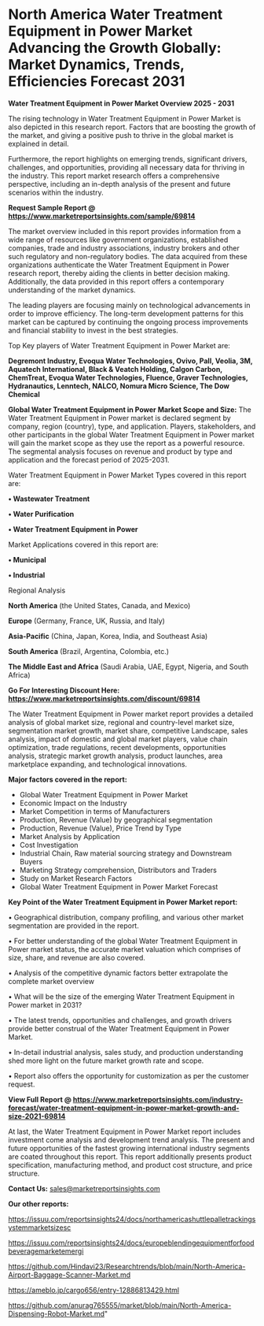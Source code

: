 # North America Water Treatment Equipment in Power Market Advancing the Growth Globally: Market Dynamics, Trends, Efficiencies Forecast 2031

<Strong> Water Treatment Equipment in Power Market Overview 2025 - 2031</strong>

The rising technology in Water Treatment Equipment in Power Market is also depicted in this research report. Factors that are boosting the growth of the market, and giving a positive push to thrive in the global market is explained in detail.

Furthermore, the report highlights on emerging trends, significant drivers, challenges, and opportunities, providing all necessary data for thriving in the industry. This report market research offers a comprehensive perspective, including an in-depth analysis of the present and future scenarios within the industry.

<strong>Request Sample Report @ <a href=https://www.marketreportsinsights.com/sample/69814>https://www.marketreportsinsights.com/sample/69814</a></strong>

The market overview included in this report provides information from a wide range of resources like government organizations, established companies, trade and industry associations, industry brokers and other such regulatory and non-regulatory bodies. The data acquired from these organizations authenticate the Water Treatment Equipment in Power research report, thereby aiding the clients in better decision making. Additionally, the data provided in this report offers a contemporary understanding of the market dynamics.

The leading players are focusing mainly on technological advancements in order to improve efficiency. The long-term development patterns for this market can be captured by continuing the ongoing process improvements and financial stability to invest in the best strategies.

Top Key players of Water Treatment Equipment in Power Market are:

<strong>Degremont Industry, Evoqua Water Technologies, Ovivo, Pall, Veolia, 3M, Aquatech International, Black & Veatch Holding, Calgon Carbon, ChemTreat, Evoqua Water Technologies, Fluence, Graver Technologies, Hydranautics, Lenntech, NALCO, Nomura Micro Science, The Dow Chemical</strong>

<strong><b>Global Water Treatment Equipment in Power Market Scope and Size:</b></strong>
The Water Treatment Equipment in Power market is declared segment by company, region (country), type, and application. Players, stakeholders, and other participants in the global Water Treatment Equipment in Power market will gain the market scope as they use the report as a powerful resource. The segmental analysis focuses on revenue and product by type and application and the forecast period of 2025-2031.

Water Treatment Equipment in Power Market Types covered in this report are:

<strong>• Wastewater Treatment

• Water Purification

• Water Treatment Equipment in Power</strong>

Market Applications covered in this report are:

<strong>• Municipal

• Industrial</strong> 

Regional Analysis

<strong>North America</strong> (the United States, Canada, and Mexico)

<strong>Europe</strong> (Germany, France, UK, Russia, and Italy)

<strong>Asia-Pacific</strong> (China, Japan, Korea, India, and Southeast Asia)

<strong>South America</strong> (Brazil, Argentina, Colombia, etc.)

<strong>The Middle East and Africa</strong> (Saudi Arabia, UAE, Egypt, Nigeria, and South Africa)

<strong>Go For Interesting Discount Here: <a href=https://www.marketreportsinsights.com/discount/69814>https://www.marketreportsinsights.com/discount/69814</a></strong>

The Water Treatment Equipment in Power market report provides a detailed analysis of global market size, regional and country-level market size, segmentation market growth, market share, competitive Landscape, sales analysis, impact of domestic and global market players, value chain optimization, trade regulations, recent developments, opportunities analysis, strategic market growth analysis, product launches, area marketplace expanding, and technological innovations.

<strong><b>Major factors covered in the report:</b></strong>
<ul>
  <li>Global Water Treatment Equipment in Power Market </li>
  <li>Economic Impact on the Industry</li>
  <li>Market Competition in terms of Manufacturers</li>
  <li>Production, Revenue (Value) by geographical segmentation</li>
  <li>Production, Revenue (Value), Price Trend by Type</li>
  <li>Market Analysis by Application</li>
  <li>Cost Investigation</li>
  <li>Industrial Chain, Raw material sourcing strategy and Downstream Buyers</li>
  <li>Marketing Strategy comprehension, Distributors and Traders</li>
  <li>Study on Market Research Factors</li>
  <li>Global Water Treatment Equipment in Power Market Forecast</li>
</ul>

<strong><b>Key Point of the Water Treatment Equipment in Power Market report:</b></strong>

• Geographical distribution, company profiling, and various other market segmentation are provided in the report.

• For better understanding of the global Water Treatment Equipment in Power market status, the accurate market valuation which comprises of size, share, and revenue are also covered.

• Analysis of the competitive dynamic factors better extrapolate the complete market overview

• What will be the size of the emerging Water Treatment Equipment in Power market in 2031?

• The latest trends, opportunities and challenges, and growth drivers provide better construal of the Water Treatment Equipment in Power Market.

• In-detail industrial analysis, sales study, and production understanding shed more light on the future market growth rate and scope.

• Report also offers the opportunity for customization as per the customer request.

<strong><b>View Full Report @ <a href=https://www.marketreportsinsights.com/industry-forecast/water-treatment-equipment-in-power-market-growth-and-size-2021-69814>https://www.marketreportsinsights.com/industry-forecast/water-treatment-equipment-in-power-market-growth-and-size-2021-69814</a></b></strong>


At last, the Water Treatment Equipment in Power Market report includes investment come analysis and development trend analysis. The present and future opportunities of the fastest growing international industry segments are coated throughout this report. This report additionally presents product specification, manufacturing method, and product cost structure, and price structure.

<strong>Contact Us:</strong>
sales@marketreportsinsights.com

<strong>Our other reports:</strong>

<a href=https://issuu.com/reportsinsights24/docs/northamericashuttlepalletrackingsystemmarketsizesc>https://issuu.com/reportsinsights24/docs/northamericashuttlepalletrackingsystemmarketsizesc</a>

<a href=https://issuu.com/reportsinsights24/docs/europeblendingequipmentforfoodbeveragemarketemergi>https://issuu.com/reportsinsights24/docs/europeblendingequipmentforfoodbeveragemarketemergi</a>

<a href=https://github.com/Hindavi23/Researchtrends/blob/main/North-America-Airport-Baggage-Scanner-Market.md>https://github.com/Hindavi23/Researchtrends/blob/main/North-America-Airport-Baggage-Scanner-Market.md</a>

<a href=https://ameblo.jp/cargo656/entry-12886813429.html>https://ameblo.jp/cargo656/entry-12886813429.html</a>

<a href=https://github.com/anurag765555/market/blob/main/North-America-Dispensing-Robot-Market.md>https://github.com/anurag765555/market/blob/main/North-America-Dispensing-Robot-Market.md</a>"
